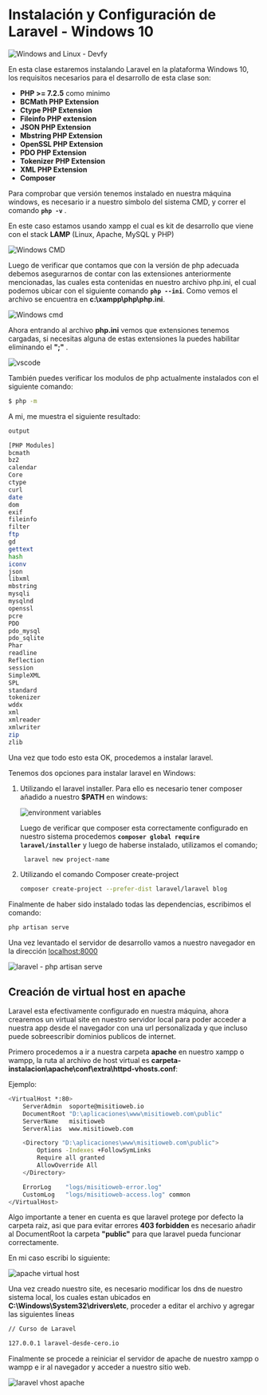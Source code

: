 # Instalación y Configuración de Laravel - Windows 10

![Windows and Linux - Devfy](https://i.imgur.com/L3F0jtr.jpeg)

 

En esta clase estaremos instalando Laravel en la plataforma Windows 10, los requisitos necesarios para el desarrollo de esta clase son: 

- **PHP >= 7.2.5** como minimo
- **BCMath PHP Extension**
- **Ctype PHP Extension**
- **Fileinfo PHP extension**
- **JSON PHP Extension**
- **Mbstring PHP Extension**
- **OpenSSL PHP Extension**
- **PDO PHP Extension**
- **Tokenizer PHP Extension**
- **XML PHP Extension**
- **Composer**

Para comprobar que versión tenemos instalado en nuestra máquina windows, es necesario ir a nuestro símbolo del sistema CMD, y correr el comando **```php -v```** .

En este caso estamos usando xampp el cual es kit de desarrollo que viene con el stack **LAMP** (Linux, Apache, MySQL y PHP)

![Windows CMD](https://i.ibb.co/pdgfqkG/cmd.jpg)

Luego de verificar que contamos que con la versión de php adecuada debemos asegurarnos de contar con las extensiones anteriormente mencionadas, las cuales esta contenidas en nuestro archivo php.ini, el cual podemos ubicar con el siguiente comando **```php --ini```**. Como vemos el archivo se encuentra en **c:\xampp\php\php.ini**.

![Windows cmd](https://i.ibb.co/Mhb5Jsc/cmd.jpg)

Ahora entrando al archivo **php.ini** vemos que extensiones tenemos cargadas, si necesitas alguna de estas extensiones la puedes habilitar eliminando el **";"** .

![vscode](https://i.ibb.co/BHk2bft/vscode.jpg)

También puedes verificar los modulos de php actualmente instalados con el siguiente comando:

```bash
$ php -m
```

 A mi, me muestra el siguiente resultado:

```bash
output

[PHP Modules]
bcmath
bz2
calendar
Core
ctype
curl
date
dom
exif
fileinfo
filter
ftp
gd
gettext
hash
iconv
json
libxml
mbstring
mysqli
mysqlnd
openssl
pcre
PDO
pdo_mysql
pdo_sqlite
Phar
readline
Reflection
session
SimpleXML
SPL
standard
tokenizer
wddx
xml
xmlreader
xmlwriter
zip
zlib
```

Una vez que todo esto esta OK, procedemos a instalar laravel.

Tenemos dos opciones para instalar laravel en Windows:

1. Utilizando el laravel installer. Para ello es necesario tener composer añadido a nuestro **$PATH** en windows:

   ![environment variables](https://i.ibb.co/2nN9DbN/environment-variables.jpg)

   Luego de verificar que composer esta correctamente configurado en nuestro sistema procedemos **`composer global require laravel/installer`** y luego de haberse instalado, utilizamos el comando;
   ```bash
   	laravel new project-name
   ```

2. Utilizando el comando Composer create-project 

   ```bash
   composer create-project --prefer-dist laravel/laravel blog
   ```


Finalmente de haber sido instalado todas las dependencias, escribimos el comando:

```bash
php artisan serve
```

Una vez levantado el servidor de desarrollo vamos a nuestro navegador en la dirección [localhost:8000](https://localhost:8000)

![laravel - php artisan serve](https://i.ibb.co/q0GXLkP/image.png)



## Creación de virtual host en apache

Laravel esta efectivamente configurado en nuestra máquina, ahora crearemos un virtual site en nuestro servidor local para poder acceder a nuestra app desde el navegador con una url personalizada y que incluso puede sobreescribir dominios publicos de internet.

Primero procedemos a ir a nuestra carpeta **apache** en nuestro xampp o wampp, la ruta al archivo de host virtual es **carpeta-instalacion\apache\conf\extra\httpd-vhosts.conf**:

Ejemplo:

```bash
<VirtualHost *:80>
    ServerAdmin  soporte@misitioweb.io
    DocumentRoot "D:\aplicaciones\www\misitioweb.com\public"
    ServerName   misitioweb
    ServerAlias  www.misitioweb.com

    <Directory "D:\aplicaciones\www\misitioweb.com\public">
        Options -Indexes +FollowSymLinks
        Require all granted
        AllowOverride All
    </Directory>

    ErrorLog    "logs/misitioweb-error.log"
    CustomLog   "logs/misitioweb-access.log" common
</VirtualHost>
```

Algo importante a tener en cuenta es que laravel protege por defecto la carpeta raiz, asi que para evitar errores **403 forbidden** es necesario añadir al DocumentRoot la carpeta **"public"** para que laravel pueda funcionar correctamente.



En mi caso escribi lo siguiente:

![apache virtual host](https://i.ibb.co/3Rn36t1/image.png)

Una vez creado nuestro site, es necesario modificar los dns de nuestro sistema local, los cuales estan ubicados en **C:\Windows\System32\drivers\etc**, proceder a editar el archivo y agregar las siguientes lineas

```bash
// Curso de Laravel

127.0.0.1 laravel-desde-cero.io
```



Finalmente se procede a reiniciar el servidor de apache de nuestro xampp o wampp e ir al navegador y acceder a nuestro sitio web.

![laravel vhost apache](https://i.ibb.co/pP0Xwgn/image.png)